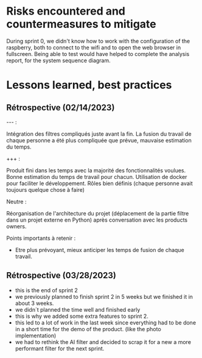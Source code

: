 # Risks encountered and countermeasures to mitigate

During sprint 0, we didn't know how to work with the configuration of the raspberry, both to connect to the wifi and to open the web browser in fullscreen.
Being able to test would have helped to complete the analysis report, for the system sequence diagram.

# Lessons learned, best practices

## Rétrospective (02/14/2023)

--- :

Intégration des filtres compliqués juste avant la fin.
La fusion du travail de chaque personne a été plus compliquée que prévue, mauvaise estimation du temps.


+++ :

Produit fini dans les temps avec la majorité des fonctionnalités voulues.
Bonne estimation du temps de travail pour chacun.
Utilisation de docker pour faciliter le développement.
Rôles bien définis (chaque personne avait toujours quelque chose à faire)

Neutre :

Réorganisation de l'architecture du projet (déplacement de la partie filtre dans un projet externe en Python) après conversation avec les products owners.

Points importants à retenir :

- Etre plus prévoyant, mieux anticiper les temps de fusion de chaque travail.

## Rétrospective (03/28/2023)

- this is the end of sprint 2
- we previously planned to finish sprint 2 in 5 weeks but we finished it in about 3 weeks.
- we didn´t planned the time well and finished early
- this is why we added some extra features to sprint 2.
- this led to a lot of work in the last week since everything had to be done in a short time for the demo of the product. (like the photo implementation) 
- we had to rethink the AI filter and decided to scrap it for a new a more performant filter for the next sprint.


